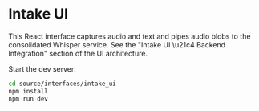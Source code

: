 # Intake UI

This React interface captures audio and text and pipes audio blobs to the consolidated Whisper service. See the "Intake UI \u21c4 Backend Integration" section of the UI architecture.

Start the dev server:

```bash
cd source/interfaces/intake_ui
npm install
npm run dev
```
